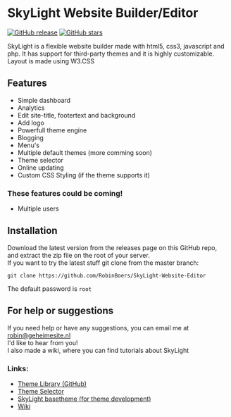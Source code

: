# SkyLight Website Builder/Editor

[![GitHub release](https://img.shields.io/github/tag/RobinBoers/SkyLight-Website-Editor.svg?style=flat)](https://github.com/RobinBoers/SkyLight-Website-Editor/releases/)
[![GitHub stars](https://img.shields.io/github/stars/RobinBoers/SkyLight-Website-Editor.svg?style=social&label=Star&maxAge=2592000)](https://github.com/RobinBoers/SkyLight-Website-Editor/stargazers/)

SkyLight is a flexible website builder made with html5, css3, javascript and php. It has support for third-party themes and it is highly customizable. Layout is made using W3.CSS

## Features
- Simple dashboard
- Analytics
- Edit site-title, footertext and background
- Add logo
- Powerfull theme engine
- Blogging
- Menu's
- Multiple default themes (more comming soon)
- Theme selector
- Online updating
- Custom CSS Styling (if the theme supports it)

### These features could be coming!
- Multiple users

## Installation
Download the latest version from the releases page on this GitHub repo, and extract the zip file on the root of your server.  
If you want to try the latest stuff git clone from the master branch:

```git clone https://github.com/RobinBoers/SkyLight-Website-Editor```  

The default password is `root`

## For help or suggestions
If you need help or have any suggestions, you can email me at robin@geheimesite.nl  
I'd like to hear from you!  
I also made a wiki, where you can find tutorials about SkyLight

### Links: 
- [Theme Library (GitHub)](https://github.com/RobinBoers/SkyLight-themelibrary)
- [Theme Selector](https://robinboers.github.io/SkyLight-themelibrary/)
- [SkyLight basetheme (for theme development)](https://github.com/RobinBoers/SkyLight-basetheme)
- [Wiki](https://github.com/RobinBoers/SkyLight-Website-Editor/wiki/)
